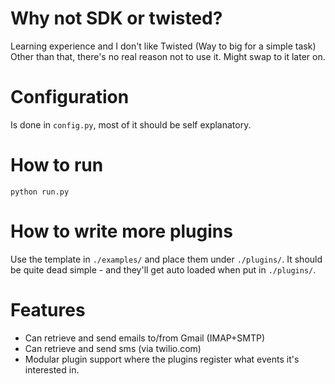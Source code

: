 Why not SDK or twisted?
====

Learning experience and I don't like Twisted (Way to big for a simple task)
Other than that, there's no real reason not to use it. Might swap to it later on.

Configuration
====

Is done in `config.py`, most of it should be self explanatory.

How to run
=====

    python run.py

How to write more plugins
======

Use the template in `./examples/` and place them under `./plugins/`.
It should be quite dead simple - and they'll get auto loaded when put in `./plugins/`.

Features
========

 * Can retrieve and send emails to/from Gmail (IMAP+SMTP)
 * Can retrieve and send sms (via twilio.com)
 * Modular plugin support where the plugins register what events it's interested in.
